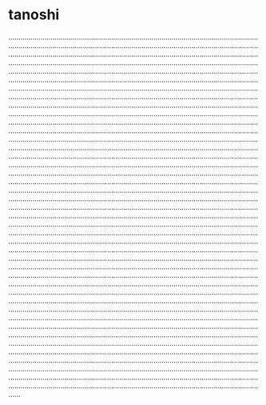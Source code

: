 # tanoshi
..............................................................................................................................................................................................................................................................................................................................................................................................................................................................................................................................................................................................................................................................................................................................................................................................................................................................................................................................................................................................................................................................................................................................................................................................................................................................................................................................................................................................................................................................................................................................................................................................................................................................................................................................................................................................................................................................................................................................................................................................................................................................................................................................................................................................................................................................................................................................................................................................................................................................................................................................................................................................................................................................................................................................................................................................................................................................................................................................................................................................................................................................................................................................................................................................................................................................................................................................................................................................................................................................................................................................................................................................................................................................................................................................................................................................................................................................................................................................................................................................................................................................................................................................................................................................................................................................................................................................................................................................................................................................................................................................................................................................................................................................................................................................................................................................................................................................................................................................................................................................................................................................................................................................................................................................................................................................................................................................................................................................................................